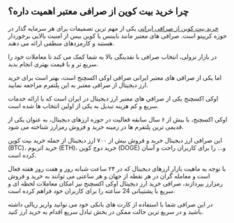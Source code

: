 

## چرا خرید بیت کوین از صرافی معتبر اهمیت داره؟

[خرید بیت کوین از صرافی ایرانی](https://ok-ex.io/) یکی از مهم‌ ترین تصمیمات برای هر سرمایه‌ گذار در حوزه کریپتو است. صرافی‌ های معتبر مانند بایننس یا کوین‌ بیس از امنیت بالایی برخوردار هستند و کارمزدهای منطقی ارائه می دهند.

در بازار نزولی، انتخاب صرافی با نقدینگی بالا به شما کمک می کند تا معاملات خود را سریع‌ تر و با قیمت بهتری انجام بدید.

اما یکی از صرافی های معتبر ایرانی صرافی اوکی اکسچنج است، بهتر است برای خرید ارز دیجیتال از صرافی معتبر به این پلتفرم مراجعه نمایید.


اوکی اکسچنج یکی از صرافي هاي معتبر ارز ديجيتال در ایران است که با ارائه خدمات سریع و کم هزینه تبدیل به یکی از اولین انتخاب ها شده است.

اوکی اکسچنج، با بیش از ۶ سال سابقه فعالیت در حوزه ارزهای دیجیتال، به عنوان یکی از قدیمی ترین پلتفرم ها در زمینه خرید و فروش رمزارز شناخته می شود.


این صرافی ارز دیجیتال خرید و فروش بیش از ۷۰۰ ارز دیجیتال از جمله خرید بیت کوین (BTC)، خرید اتریوم (ETH)، خرید دوج کوین (DOGE) و… را برای کاربران راحت و آسان کرده است.


با توجه به ماهیت بازار ارزهای دیجیتال که در ۲۴ ساعت شبانه روز و هفت روز هفته فعال است و معامله گران در هر نقطه از جهان و هر ساعتی می توانند به خرید و فروش رمزارز بپردازند، صرافی خرید ارز دیجیتال اوکی اکسچنج نیز امکان معاملات لحظه ای و سریع با پشتیبانی 24 ساعته را برای کاربران خود فراهم کرده است.
  

در این صرافی شما با استفاده از کارت های بانکی خود می توانید واریز ریالی داشته باشید و در سریع ترین حالت ممکن در بخش تبادل سریع اقدام به خرید ارز کنید.
